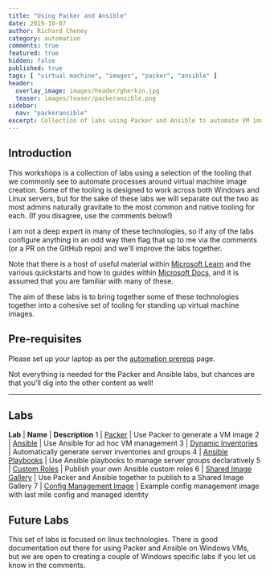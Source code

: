 ```yaml
---
title: "Using Packer and Ansible"
date: 2019-10-07
author: Richard Cheney
category: automation
comments: true
featured: true
hidden: false
published: true
tags: [ "virtual machine", "images", "packer", "ansible" ]
header:
  overlay_image: images/header/gherkin.jpg
  teaser: images/teaser/packeransible.png
sidebar:
  nav: "packeransible"
excerpt: Collection of labs using Packer and Ansible to automate VM image creation and management
---
```


## Introduction

This workshops is a collection of labs using a selection of the tooling that we commonly see to automate processes around virtual machine image creation.  Some of the tooling is designed to work across both Windows and Linux servers, but for the sake of these labs we will separate out the two as most admins naturally gravitate to the most common and native tooling for each.  (If you disagree, use the comments below!)

I am not a deep expert in many of these technologies, so if any of the labs configure anything in an odd way then flag that up to me via the comments (or a PR on the GitHub repo) and we'll improve the labs together.

Note that there is a host of useful material within [Microsoft Learn](https://docs.microsoft.com/en-gb/learn/) and the various quickstarts and how to guides within [Microsoft Docs](https://docs.microsoft.com/en-us/azure/virtual-machines/linux/overview), and it is assumed that you are familiar with many of these.

The aim of these labs is to bring together some of these technologies together into a cohesive set of tooling for standing up virtual machine images.

## Pre-requisites

Please set up your laptop as per the [automation prereqs](./prereqs) page.

Not everything is needed for the Packer and Ansible labs, but chances are that you'll dig into the other content as well!

----------

## Labs

**Lab** | **Name** | **Description**
1 | [Packer](lab1) | Use Packer to generate a VM image
2 | [Ansible](lab2) | Use Ansible for ad hoc VM management
3 | [Dynamic Inventories](lab3) | Automatically generate server inventories and groups
4 | [Ansible Playbooks](lab4) | Use Ansible playbooks to manage server groups declaratively
5 | [Custom Roles](lab5) | Publish your own Ansible custom roles
6 | [Shared Image Gallery](lab6) | Use Packer and Ansible together to publish to a Shared Image Gallery
7 | [Config Management Image](lab7) | Example config management image with last mile config and managed identity

## Future Labs

This set of labs is focused on linux technologies.  There is good documentation out there for using Packer and Ansible on Windows VMs, but we are open to creating a couple of Windows specific labs if you let us know in the comments.
